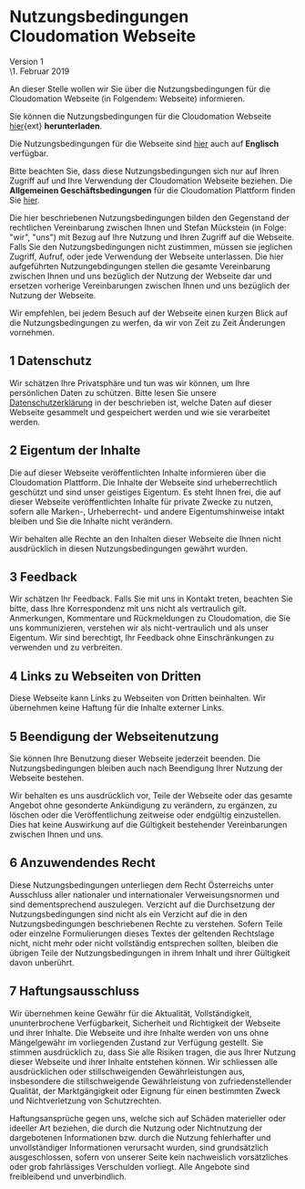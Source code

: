 # Nutzungsbedingungen Cloudomation Webseite
Version 1  
\1. Februar 2019

An dieser Stelle wollen wir Sie über die Nutzungsbedingungen für die Cloudomation Webseite (in Folgendem: Webseite) informieren.

Sie können die Nutzungsbedingungen für die Cloudomation Webseite [hier](/sitedata/downloads/Nutzungsbedingungen%20Cloudomation%20Webseite%20Version%201.pdf){ext} **herunterladen**.

Die Nutzungsbedingungen für die Webseite sind [hier](/site/Terms+of+use+website) auch auf **Englisch** verfügbar.

Bitte beachten Sie, dass diese Nutzungsbedingungen sich nur auf Ihren Zugriff auf und Ihre Verwendung der Cloudomation Webseite beziehen. Die **Allgemeinen Geschäftsbedingungen** für die Cloudomation Plattform finden Sie [hier](/site/General+Terms+and+Conditions).

Die hier beschriebenen Nutzungsbedingungen bilden den Gegenstand der rechtlichen Vereinbarung zwischen Ihnen und Stefan Mückstein (in Folge: "wir", "uns")  mit Bezug auf Ihre Nutzung und Ihren Zugriff auf die Webseite.  Falls Sie den Nutzungsbedingungen nicht zustimmen, müssen sie jeglichen Zugriff, Aufruf, oder jede Verwendung der Webseite unterlassen. Die hier aufgeführten Nutzungebdingungen stellen die gesamte Vereinbarung zwischen Ihnen und uns bezüglich der Nutzung der Webseite dar und ersetzen vorherige Vereinbarungen zwischen Ihnen und uns bezüglich der Nutzung der Webseite.

Wir empfehlen, bei jedem Besuch auf der Webseite einen kurzen Blick auf die Nutzungsbedingungen zu werfen, da wir von Zeit zu Zeit Änderungen vornehmen.

## 1 Datenschutz
Wir schätzen Ihre Privatsphäre und tun was wir können, um Ihre persönlichen Daten zu schützen. Bitte lesen Sie unsere [Datenschutzerklärung](/Datenschutzerklärung) in der beschrieben ist, welche Daten auf dieser Webseite gesammelt und gespeichert werden und wie sie verarbeitet werden.

## 2 Eigentum der Inhalte
Die auf dieser Webseite veröffentlichten Inhalte informieren über die Cloudomation Plattform. Die Inhalte der Webseite sind urheberrechtlich geschützt und sind unser geistiges Eigentum. Es steht Ihnen frei, die auf dieser Webseite veröffentlichten Inhalte für private Zwecke zu nutzen, sofern alle Marken-, Urheberrecht- und andere Eigentumshinweise intakt bleiben und Sie die Inhalte nicht verändern.

Wir behalten alle Rechte an den Inhalten dieser Webseite die Ihnen nicht ausdrücklich in diesen Nutzungsbedingungen gewährt wurden.

## 3 Feedback
Wir schätzen Ihr Feedback. Falls Sie mit uns in Kontakt treten, beachten Sie bitte, dass Ihre Korrespondenz mit uns nicht als vertraulich gilt. Anmerkungen, Kommentare und Rückmeldungen zu Cloudomation, die Sie uns kommunizieren, verstehen wir als nicht-vertraulich und als unser Eigentum. Wir sind berechtigt, Ihr Feedback ohne Einschränkungen zu verwenden und zu verbreiten.

## 4 Links zu Webseiten von Dritten
Diese Webseite kann Links zu Webseiten von Dritten beinhalten. Wir übernehmen keine Haftung für die Inhalte externer Links.

## 5 Beendigung der Webseitenutzung
Sie können Ihre Benutzung dieser Webseite jederzeit beenden. Die Nutzungsbedingungen bleiben auch nach Beendigung Ihrer Nutzung der Webseite bestehen.

Wir behalten es uns ausdrücklich vor, Teile der Webseite oder das gesamte Angebot ohne gesonderte Ankündigung zu verändern, zu ergänzen, zu löschen oder die Veröffentlichung zeitweise oder endgültig einzustellen. Dies hat keine Auswirkung auf die Gültigkeit bestehender Vereinbarungen zwischen Ihnen und uns.

## 6 Anzuwendendes Recht
Diese Nutzungsbedingungen unterliegen dem Recht Österreichs unter Ausschluss aller nationaler und internationaler Verweisungsnormen und sind dementsprechend auszulegen. Verzicht auf die Durchsetzung der Nutzungsbedingungen sind nicht als ein Verzicht auf die in den Nutzungsbedingungen beschriebenen Rechte zu verstehen. Sofern Teile oder einzelne Formulierungen dieses Textes der geltenden Rechtslage nicht, nicht mehr oder nicht vollständig entsprechen sollten, bleiben die übrigen Teile der Nutzungsbedingungen in ihrem Inhalt und ihrer Gültigkeit davon unberührt.

## 7 Haftungsausschluss
Wir übernehmen keine Gewähr für die Aktualität, Vollständigkeit, ununterbrochene Verfügbarkeit, Sicherheit und Richtigkeit der Webseite und ihrer Inhalte. Die Webseite und ihre Inhalte werden von uns ohne Mängelgewähr im vorliegenden Zustand zur Verfügung gestellt. Sie stimmen ausdrücklich zu, dass Sie alle Risiken tragen, die aus Ihrer Nutzung dieser Webseite und ihrer Inhalte entstehen können. Wir schliessen alle ausdrücklichen oder stillschweigenden Gewährleistungen aus, insbesondere die stillschweigende Gewährleistung von zufriedenstellender Qualität, der Marktgängigkeit oder Eignung für einen bestimmten Zweck und Nichtverletzung von Schutzrechten.

Haftungsansprüche gegen uns, welche sich auf Schäden materieller oder ideeller Art beziehen, die durch die Nutzung oder Nichtnutzung der dargebotenen Informationen bzw. durch die Nutzung fehlerhafter und unvollständiger Informationen verursacht wurden, sind grundsätzlich ausgeschlossen, sofern von unserer Seite kein nachweislich vorsätzliches oder grob fahrlässiges Verschulden vorliegt. Alle Angebote sind freibleibend und unverbindlich.
